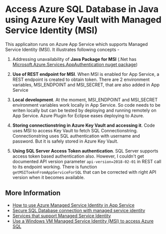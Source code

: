 # Access Azure SQL Database in Java using Azure Key Vault with Managed Service Identity (MSI)
This applicaiton runs on Azure App Service which supports Managed Service Identity (MSI). It illustrates following concepts -

1.	Addressing unavailability of **Java Package for MSI** (.Net has [Microsoft.Azure.Services.AppAuthentication nuget package](https://www.nuget.org/packages/Microsoft.Azure.Services.AppAuthentication))

2. **Use of REST endpoint for MSI**. When MSI is enabled for App Service, a REST endpoint is created to obtain token. There are 2 environment variables, MSI_ENDPOINT and MSI_SECRET, that are also added in App Service

3. **Local development**. At the moment, MSI_ENDPOINT and MSI_SECRET environment variables work locally in App Service. So code needs to be writen locally but can be tested by deploying and running remotely on App Service. Azure Plugin for Eclipse eases deploying to Azure.

4. **Storing connectionstring in Azure Key Vault and accessing it**. Code uses MSI to access Key Vault to fetch SQL Connectionstring. Connectionstring uses SQL authentication with username and password. But it is safely stored in Azure Key Vault. 

5. **Using SQL Server Access Token authentication**. SQL Server  supports access token based authentication also. However, I couldn't get documented API version parameter `api-version=2018-02-01` in REST call to its endpoint working. There is function `getMSIToeknFromAppServiceForSQL` that can be corrected with right API version when it becomes available. 

## More Information
* [How to use Azure Managed Service Identity in App Service](https://docs.microsoft.com/en-us/azure/app-service/app-service-managed-service-identity)
* [Secure SQL Database connection with managed service identity](https://docs.microsoft.com/en-us/azure/app-service/app-service-web-tutorial-connect-msi)
* [Services that support Managed Service Identity](https://docs.microsoft.com/en-us/azure/active-directory/managed-service-identity/services-support-msi)
* [Use a Windows VM Managed Service Identity (MSI) to access Azure SQL](https://docs.microsoft.com/en-us/azure/active-directory/managed-service-identity/tutorial-windows-vm-access-sql)
